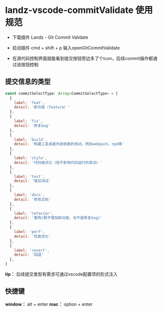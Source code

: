 # landz-vscode-commitValidate 使用规范

- 下载插件 Landz - Git Commit Validate

- 启动插件 cmd + shift + p 输入openGitCommitValidate

- 在源代码控制界面就能看到提交按钮旁边多了个icon，后续commit操作都通过该按钮控制

## 提交信息的类型

```javascript
const commitSelectType: Array<CommitSelectType> = [
  {
    label: 'feat',
    detail: '新功能（feature）'
  },
  {
    label: 'fix',
    detail: '修复bug'
  },
  {
    label: 'build',
    detail: '构建工具或者外部依赖的改动，例如webpack、npm等'
  },
  {
    label: 'style',
    detail: '代码格式化（但不影响代码运行的变动）'
  },
  {
    label: 'test',
    detail: '增加测试'
  },
  {
    label: 'docs',
    detail: '修改文档'
  },
  {
    label: 'refactor',
    detail: '重构(既不增加新功能，也不是修复bug)'
  },
  {
    label: 'perf',
    detail: '性能优化'
  },
  {
    label: 'revert',
    detail: '回退'
  },
]
```
**tip：** 后续提交类型有需求可通过vscode配置项的形式注入

## 快捷键

**window：** alt + enter
**mac：** option + enter